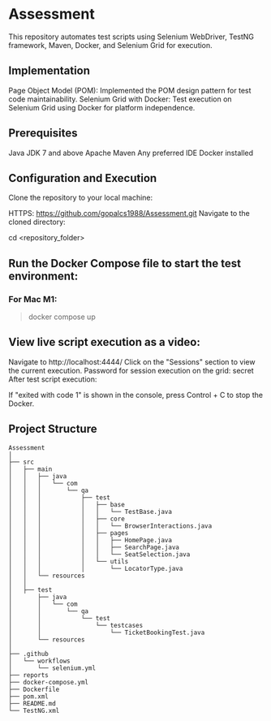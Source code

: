 # Assessment
This repository automates test scripts using Selenium WebDriver, TestNG framework, Maven, Docker, and Selenium Grid for execution.

## Implementation
Page Object Model (POM): Implemented the POM design pattern for test code maintainability.
Selenium Grid with Docker: Test execution on Selenium Grid using Docker for platform independence.

## Prerequisites
Java JDK 7 and above
Apache Maven
Any preferred IDE
Docker installed

## Configuration and Execution
Clone the repository to your local machine:

HTTPS: https://github.com/gopalcs1988/Assessment.git
Navigate to the cloned directory:

cd <repository_folder>

## Run the Docker Compose file to start the test environment:
### For Mac M1: 
> docker compose up

## View live script execution as a video:
Navigate to http://localhost:4444/
Click on the "Sessions" section to view the current execution.
Password for session execution on the grid: secret
After test script execution:

If "exited with code 1" is shown in the console, press Control + C to stop the Docker.

## Project Structure
```
Assessment
│
├── src
│   ├── main
│   │   ├── java
│   │   │   └── com
│   │   │       └── qa
│   │   │           ├── test
│   │   │           │   ├── base
│   │   │           │   │   └── TestBase.java
│   │   │           │   ├── core
│   │   │           │   │   └── BrowserInteractions.java
│   │   │           │   ├── pages
│   │   │           │   │   ├── HomePage.java
│   │   │           │   │   ├── SearchPage.java
│   │   │           │   │   └── SeatSelection.java
│   │   │           │   └── utils
│   │   │           │       └── LocatorType.java
│   │   └── resources
│   │
│   ├── test
│       ├── java
│       │   └── com
│       │       └── qa
│       │           └── test
│       │               └── testcases
│       │                   └── TicketBookingTest.java
│       └── resources
│
├── .github
│   └── workflows
│       └── selenium.yml
├── reports
├── docker-compose.yml
├── Dockerfile
├── pom.xml
├── README.md
└── TestNG.xml
```
